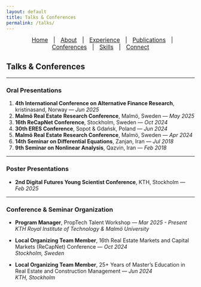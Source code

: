 ```yaml
---
layout: default
title: Talks & Conferences
permalink: /talks/
---
```


<nav style="text-align:center; font-size: 1.1em; margin-bottom: 20px;">
  <a href="/" style="margin: 0 10px;">Home</a> |
  <a href="/about" style="margin: 0 10px;">About</a> |
  <a href="/work" style="margin: 0 10px;">Experience</a> |
  <a href="/publications" style="margin: 0 10px;">Publications</a> |
  <a href="/talks" style="margin: 0 10px;">Conferences</a> |
  <a href="/skills" style="margin: 0 10px;">Skills</a> |
  <a href="/contact" style="margin: 0 10px;">Connect</a>
</nav>

## Talks & Conferences

---

###  Oral Presentations
1. **4th International Conference on Alternative Finance Research**, kristinasand, Norway — *Jun 2025*
2. **Malmö Real Estate Research Conference**, Malmö, Sweden — *May 2025*
3. **16th ReCapNet Conference**, Stockholm, Sweden — *Oct 2024*  
4. **30th ERES Conference**, Sopot & Gdańsk, Poland — *Jun 2024*  
5. **Malmö Real Estate Research Conference**, Malmö, Sweden — *Apr 2024*  
6. **14th Seminar on Differential Equations**, Zanjan, Iran — *Jul 2018*  
7. **9th Seminar on Nonlinear Analysis**, Qazvin, Iran — *Feb 2018*  

---

###  Poster Presentations
- **2nd Digital Futures Young Scientist Conference**, KTH, Stockholm — *Feb 2025*

---
### Conference & Seminar Organization

- **Program Manager**, PropTech Talent Workshop — *Mar 2025 - Present*  
  *KTH Royal Institute of Technology & Malmö University*

- **Local Organizing Team Member**, 16th Real Estate Markets and Capital Markets (ReCapNet) Conference — *Oct 2024*  
  *Stockholm, Sweden*

- **Local Organizing Team Member**, 25+ Years of Master’s Education in Real Estate and Construction Management — *Jun 2024*  
  *KTH, Stockholm*

